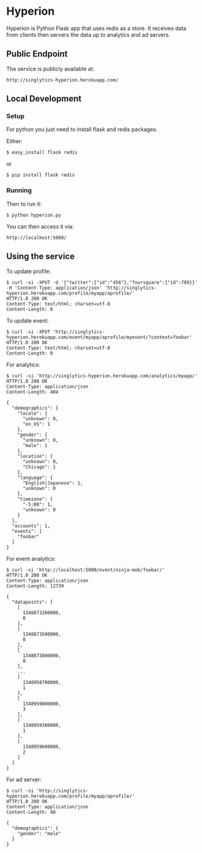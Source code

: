 # Hyperion
Hyperion is Python Flask app that uses redis as a store. It receives data from clients then servers the data up to analytics and ad servers.

## Public Endpoint 

The service is publicly available at:

    http://singlytics-hyperion.herokuapp.com/

## Local Development

### Setup
For python you just need to install flask and redis packages.

Either:

    $ easy_install flask redis

or

    $ pip install flask redis

### Running

Then to run it:

    $ python hyperion.py

You can then access it via:

    http://localhost:5000/

## Using the service

To update profile:

    $ curl -si -XPUT -d '{"twitter":{"id":"456"},"foursquare":{"id":789}}' -H 'Content-Type: application/json' 'http://singlytics-hyperion.herokuapp.com/profile/myapp/aprofile/'
    HTTP/1.0 200 OK
    Content-Type: text/html; charset=utf-8
    Content-Length: 0

To update event:

    $ curl -si -XPUT 'http://singlytics-hyperion.herokuapp.com/event/myapp/aprofile/myevent/?context=foobar'
    HTTP/1.0 200 OK
    Content-Type: text/html; charset=utf-8
    Content-Length: 0

For analytics:

    $ curl -si 'http://singlytics-hyperion.herokuapp.com/analytics/myapp/'
    HTTP/1.0 200 OK
    Content-Type: application/json
    Content-Length: 404

    {
      "demographics": {
        "locale": {
          "unknown": 0, 
          "en_US": 1
        }, 
        "gender": {
          "unknown": 0, 
          "male": 1
        }, 
        "location": {
          "unknown": 0, 
          "Chicago": 1
        }, 
        "language": {
          "English|Japanese": 1, 
          "unknown": 0
        }, 
        "timezone": {
          "-5:00": 1, 
          "unknown": 0
        }
      }, 
      "accounts": 1, 
      "events": [
        "foobar"
      ]
    }

For event analytics:

    $ curl -si 'http://localhost:5000/event/ninja-mob/foobar/'
    HTTP/1.0 200 OK
    Content-Type: application/json
    Content-Length: 12739

    {
      "datapoints": [
        [
          1348873200000, 
          0
        ], 
        [
          1348873500000, 
          0
        ], 
        [
          1348873800000, 
          0
        ],
        ...
        [
          1348958700000, 
          1
        ], 
        [
          1348959000000, 
          3
        ], 
        [
          1348959300000, 
          1
        ], 
        [
          1348959600000, 
          2
        ]
      ]
    }

For ad server:

    $ curl -si 'http://singlytics-hyperion.herokuapp.com/profile/myapp/aprofile/'
    HTTP/1.0 200 OK
    Content-Type: application/json
    Content-Length: 48

    {
      "demographics": {
        "gender": "male"
      }
    }
